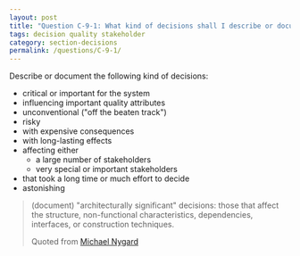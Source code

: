 ```yaml
---
layout: post
title: "Question C-9-1: What kind of decisions shall I describe or document?"
tags: decision quality stakeholder
category: section-decisions
permalink: /questions/C-9-1/
---
```



Describe or document the following kind of decisions:

* critical or important for the system
* influencing important quality attributes
* unconventional ("off the beaten track")
* risky
* with expensive consequences
* with long-lasting effects
* affecting either
  * a large number of stakeholders
  * very special or important stakeholders
* that took a long time or much effort to decide
* astonishing

>(document) "architecturally significant" decisions: those that affect the structure, non-functional characteristics, dependencies, interfaces, or construction techniques.
>
>Quoted from [Michael Nygard](http://thinkrelevance.com/blog/2011/11/15/documenting-architecture-decisions)
